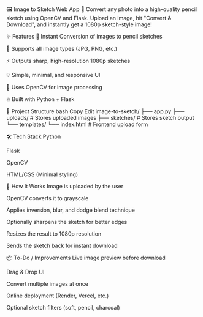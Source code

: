 🖼️ Image to Sketch Web App 🎨
Convert any photo into a high-quality pencil sketch using OpenCV and Flask.
Upload an image, hit "Convert & Download", and instantly get a 1080p sketch-style image!

✨ Features
🔄 Instant Conversion of images to pencil sketches

📸 Supports all image types (JPG, PNG, etc.)

⚡ Outputs sharp, high-resolution 1080p sketches

💡 Simple, minimal, and responsive UI

🧠 Uses OpenCV for image processing

🔥 Built with Python + Flask




📁 Project Structure
bash
Copy
Edit
image-to-sketch/
├── app.py
├── uploads/         # Stores uploaded images
├── sketches/        # Stores sketch output
└── templates/
    └── index.html   # Frontend upload form




    
🛠 Tech Stack
Python

Flask

OpenCV

HTML/CSS (Minimal styling)

🧠 How It Works
Image is uploaded by the user

OpenCV converts it to grayscale

Applies inversion, blur, and dodge blend technique

Optionally sharpens the sketch for better edges

Resizes the result to 1080p resolution

Sends the sketch back for instant download

📦 To-Do / Improvements
 Live image preview before download

 Drag & Drop UI

 Convert multiple images at once

 Online deployment (Render, Vercel, etc.)

 Optional sketch filters (soft, pencil, charcoal)



